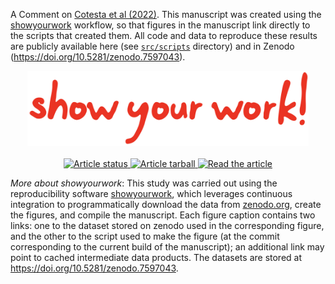 A Comment on [Cotesta et al (2022)](https://arxiv.org/abs/2201.00822). This manuscript was created using the [showyourwork](https://github.com/showyourwork/showyourwork) workflow, so that figures in the manuscript link directly to the scripts that created them.
All code and data to reproduce these results are publicly available here (see [`src/scripts`](src/scripts) directory) and in Zenodo (https://doi.org/10.5281/zenodo.7597043).

<p align="center">
<a href="https://github.com/showyourwork/showyourwork">
<img width = "450" src="https://raw.githubusercontent.com/showyourwork/.github/main/images/showyourwork.png" alt="showyourwork"/>
</a>
<br>
<br>
<a href="https://github.com/maxisi/gw150914_rd_comment/actions/workflows/build.yml">
<img src="https://github.com/maxisi/gw150914_rd_comment/actions/workflows/build.yml/badge.svg?branch=main" alt="Article status"/>
</a>
<a href="https://github.com/maxisi/gw150914_rd_comment/raw/main-pdf/arxiv.tar.gz">
<img src="https://img.shields.io/badge/article-tarball-blue.svg?style=flat" alt="Article tarball"/>
</a>
<a href="https://github.com/maxisi/gw150914_rd_comment/raw/main-pdf/ms.pdf">
<img src="https://img.shields.io/badge/article-pdf-blue.svg?style=flat" alt="Read the article"/>
</a>
</p>

_More about showyourwork_: This study was carried out using the reproducibility
software [showyourwork](https://github.com/showyourwork/showyourwork), which
leverages continuous integration to programmatically download the data from
[zenodo.org](https://zenodo.org/), create the figures, and compile the
manuscript. Each figure caption contains two links: one to the dataset stored
on zenodo used in the corresponding figure, and the other to the script used to
make the figure (at the commit corresponding to the current build of the
manuscript); an additional link may point to cached intermediate data products.
The datasets are stored at https://doi.org/10.5281/zenodo.7597043.

